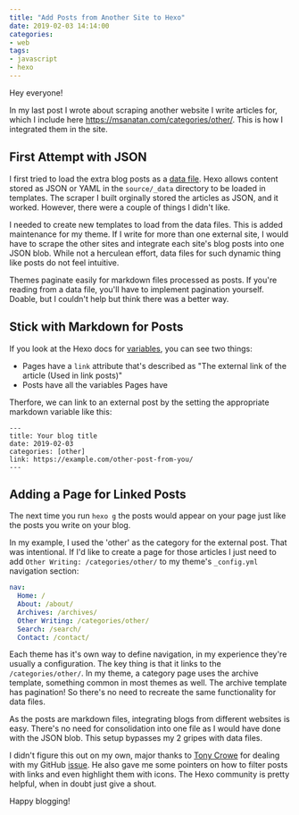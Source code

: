 ```yaml
---
title: "Add Posts from Another Site to Hexo"
date: 2019-02-03 14:14:00
categories:
- web
tags:
- javascript
- hexo
---
```


Hey everyone!

In my last post I wrote about scraping another website I write articles for, which I include here https://msanatan.com/categories/other/. This is how I integrated them in the site.

## First Attempt with JSON

I first tried to load the extra blog posts as a [data file](https://hexo.io/docs/data-files.html). Hexo allows content stored as JSON or YAML in the `source/_data` directory to be loaded in templates. The scraper I built orginally stored the articles as JSON, and it worked. However, there were a couple of things I didn't like.

I needed to create new templates to load from the data files. This is added maintenance for my theme. If I write for more than one external site, I would have to scrape the other sites and integrate each site's blog posts into one JSON blob. While not a herculean effort, data files for such dynamic thing like posts do not feel intuitive.

Themes paginate easily for markdown files processed as posts. If you're reading from a data file, you'll have to implement pagination yourself. Doable, but I couldn't help but think there was a better way.

## Stick with Markdown for Posts

If you look at the Hexo docs for [variables](https://hexo.io/docs/variables.html), you can see two things:

* Pages have a `link` attribute that's described as "The external link of the article (Used in link posts)"
* Posts have all the variables Pages have

Therfore, we can link to an external post by the setting the appropriate markdown variable like this:

```
---
title: Your blog title
date: 2019-02-03
categories: [other]
link: https://example.com/other-post-from-you/
---
```

## Adding a Page for Linked Posts

The next time you run `hexo g` the posts would appear on your page just like the posts you write on your blog.

In my example, I used the 'other' as the category for the external post. That was intentional. If I'd like to create a page for those articles I just need to add `Other Writing: /categories/other/` to my theme's `_config.yml` navigation section:

```yaml
nav:
  Home: /
  About: /about/
  Archives: /archives/
  Other Writing: /categories/other/
  Search: /search/
  Contact: /contact/
```

Each theme has it's own way to define navigation, in my experience they're usually a configuration. The key thing is that it links to the `/categories/other/`. In my theme, a category page uses the archive template, something common in most themes as well. The archive template has pagination! So there's no need to recreate the same functionality for data files.

As the posts are markdown files, integrating blogs from different websites is easy. There's no need for consolidation into one file as I would have done with the JSON blob. This setup bypasses my 2 gripes with data files.

I didn't figure this out on my own, major thanks to [Tony Crowe](https://github.com/tcrowe) for dealing with my GitHub [issue](https://github.com/hexojs/hexo/issues/3423). He also gave me some pointers on how to filter posts with links and even highlight them with icons. The Hexo community is pretty helpful, when in doubt just give a shout.

Happy blogging!

